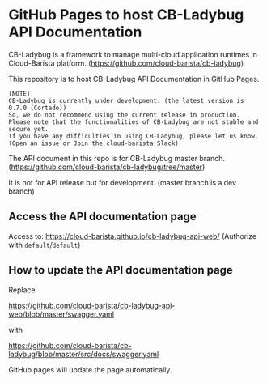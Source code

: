 # GitHub Pages to host CB-Ladybug API Documentation

CB-Ladybug is a framework to manage multi-cloud application runtimes in Cloud-Barista platform.
(https://github.com/cloud-barista/cb-ladybug)

This repository is to host CB-Ladybug API Documentation in GitHub Pages.

```
[NOTE]
CB-Ladybug is currently under development. (the latest version is 0.7.0 (Cortado))
So, we do not recommend using the current release in production.
Please note that the functionalities of CB-Ladybug are not stable and secure yet.
If you have any difficulties in using CB-Ladybug, please let us know.
(Open an issue or Join the cloud-barista Slack)
```

The API document in this repo is for CB-Ladybug master branch.
(https://github.com/cloud-barista/cb-ladybug/tree/master)

It is not for API release but for development.
(master branch is a dev branch)

## Access the API documentation page

Access to: https://cloud-barista.github.io/cb-ladybug-api-web/
(Authorize with `default`/`default`)

## How to update the API documentation page

Replace 

https://github.com/cloud-barista/cb-ladybug-api-web/blob/master/swagger.yaml

with 

https://github.com/cloud-barista/cb-ladybug/blob/master/src/docs/swagger.yaml

GitHub pages will update the page automatically.
